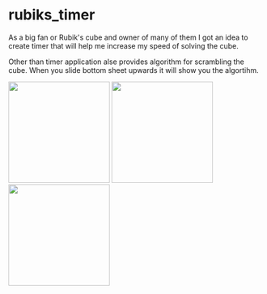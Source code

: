 # rubiks_timer

As a big fan or Rubik's cube and owner of many of them I got an idea to create timer that will help me increase my speed of solving the cube.

Other than timer application alse provides algorithm for scrambling the cube. When you slide bottom sheet upwards it will show you the algortihm.

<img src="https://user-images.githubusercontent.com/26110447/108630142-a7290600-7463-11eb-9564-3b714871a0e3.png" width="200">   <img src="https://user-images.githubusercontent.com/26110447/108630143-a7c19c80-7463-11eb-836a-d344fa1f7d72.png" width="200">   <img src="https://user-images.githubusercontent.com/26110447/108630147-a85a3300-7463-11eb-8cac-ba033d49f4de.png" width="200">
